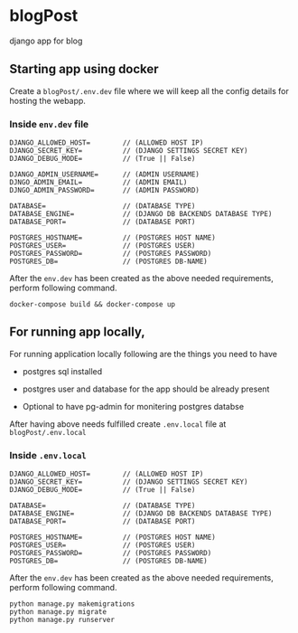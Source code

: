 # blogPost
django app for blog

## Starting app using docker

Create a `blogPost/.env.dev` file where we will keep all the config details for hosting the webapp.

### Inside `env.dev` file

    DJANGO_ALLOWED_HOST=        // (ALLOWED HOST IP)
    DJANGO_SECRET_KEY=          // (DJANGO SETTINGS SECRET KEY)
    DJANGO_DEBUG_MODE=          // (True || False)

    DJANGO_ADMIN_USERNAME=      // (ADMIN USERNAME)
    DJNGO_ADMIN_EMAIL=          // (ADMIN EMAIL)
    DJNGO_ADMIN_PASSWORD=       // (ADMIN PASSWORD)

    DATABASE=                   // (DATABASE TYPE)
    DATABASE_ENGINE=            // (DJANGO DB BACKENDS DATABASE TYPE)
    DATABASE_PORT=              // (DATABASE PORT)

    POSTGRES_HOSTNAME=          // (POSTGRES HOST NAME)
    POSTGRES_USER=              // (POSTGRES USER)
    POSTGRES_PASSWORD=          // (POSTGRES PASSWORD)
    POSTGRES_DB=                // (POSTGRES DB-NAME)

After the `env.dev` has been created as the above needed requirements, perform following command.

    docker-compose build && docker-compose up

## For running app locally,

For running application locally following are the things you need to have

- postgres sql installed

- postgres user and database for the app should be already present

- Optional to have pg-admin for monitering postgres databse

After having above needs fulfilled create `.env.local`  file at `blogPost/.env.local`

### Inside `.env.local`

    DJANGO_ALLOWED_HOST=        // (ALLOWED HOST IP)
    DJANGO_SECRET_KEY=          // (DJANGO SETTINGS SECRET KEY)
    DJANGO_DEBUG_MODE=          // (True || False)

    DATABASE=                   // (DATABASE TYPE)
    DATABASE_ENGINE=            // (DJANGO DB BACKENDS DATABASE TYPE)
    DATABASE_PORT=              // (DATABASE PORT)

    POSTGRES_HOSTNAME=          // (POSTGRES HOST NAME)
    POSTGRES_USER=              // (POSTGRES USER)
    POSTGRES_PASSWORD=          // (POSTGRES PASSWORD)
    POSTGRES_DB=                // (POSTGRES DB-NAME)

After the `env.dev` has been created as the above needed requirements, perform following command.

    python manage.py makemigrations
    python manage.py migrate
    python manage.py runserver

